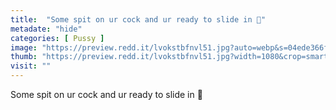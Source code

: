 ```yaml
---
title:  "Some spit on ur cock and ur ready to slide in 👅"
metadate: "hide"
categories: [ Pussy ]
image: "https://preview.redd.it/lvokstbfnvl51.jpg?auto=webp&s=04ede366f7cfdf6a434d93079ac6997a2a2a9abb"
thumb: "https://preview.redd.it/lvokstbfnvl51.jpg?width=1080&crop=smart&auto=webp&s=1161eb022956a3306c8c014c77fd8d967b2f9c3a"
visit: ""
---
```

Some spit on ur cock and ur ready to slide in 👅
